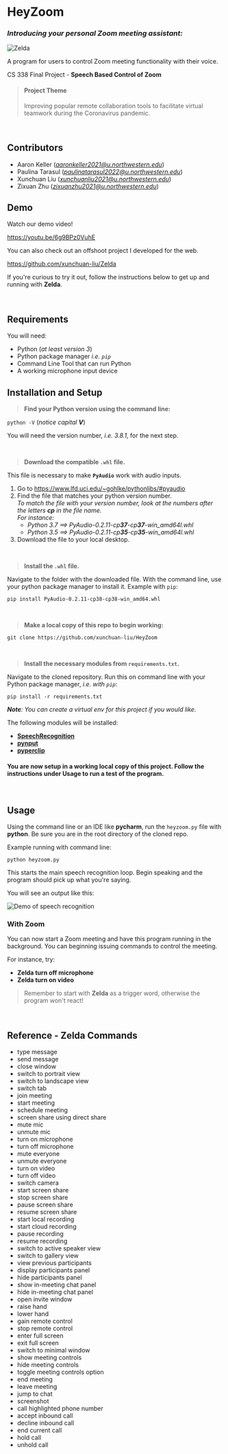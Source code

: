 # HeyZoom

### *Introducing your personal Zoom meeting assistant:*

![Zelda](/img/title.jpg)

A program for users to control Zoom meeting functionality with their voice. 

CS 338 Final Project - **Speech Based Control of Zoom**

> #### Project Theme
> Improving popular remote collaboration tools to facilitate virtual teamwork during the Coronavirus pandemic.

&nbsp;

## Contributors
- Aaron Keller (*aaronkeller2021@u.northwestern.edu*)
- Paulina Tarasul (*paulinatarasul2022@u.northwestern.edu*)
- Xunchuan Liu  (*xunchuanliu2021@u.northwestern.edu*)
- Zixuan Zhu (*zixuanzhu2021@u.northwestern.edu*)

## Demo 

Watch our demo video!

https://youtu.be/6g9BPz0VuhE

You can also check out an offshoot project I developed for the web.

https://github.com/xunchuan-liu/Zelda

If you're curious to try it out, follow the instructions below to get up and running with **Zelda**.

&nbsp;

## Requirements 
You will need:
- Python (*at least version 3*)
- Python package manager *i.e. `pip`*
- Command Line Tool that can run Python
- A working microphone input device

## Installation and Setup

> **Find your Python version using the command line:**
 
`python -V` (*notice capital **V***)

You will need the version number, *i.e. 3.8.1*, for the next step. 

&nbsp;

> **Download the compatible `.whl` file.** 

This file is necessary to make **`PyAudio`** work with audio inputs.

1. Go to https://www.lfd.uci.edu/~gohlke/pythonlibs/#pyaudio 
2. Find the file that matches your python version number. \
*To match the file with your version number, look at the numbers after the letters **cp** in the file name.* \
*For instance:*
    - *Python 3.7 ==> PyAudio-0.2.11-cp**37**-cp**37**-win_amd64l.whl* 
    - *Python 3.5 ==> PyAudio-0.2.11-cp**35**-cp**35**-win_amd64l.whl*
3. Download the file to your local desktop. 

&nbsp;
 
> **Install the `.whl` file.**
 
Navigate to the folder with the downloaded file. With the command line, use your python package manager to install it. Example with `pip`:

`pip install PyAudio-0.2.11-cp38-cp38-win_amd64.whl`

&nbsp;

> **Make a local copy of this repo to begin working:** 

`git clone https://github.com/xunchuan-liu/HeyZoom`

&nbsp;

> **Install the necessary modules from `requirements.txt`.**

Navigate to the cloned repository. Run this on command line with your Python package manager, *i.e. with `pip`*:

`pip install -r requirements.txt`

***Note**: You can create a virtual env for this project if you would like.*

The following modules will be installed:
- [**SpeechRecognition**](https://pypi.org/project/SpeechRecognition/)
- [**pynput**](https://pypi.org/project/pynput/)
- [**pyperclip**](https://pypi.org/project/pyperclip/)



#### You are now setup in a working local copy of this project. Follow the instructions under **Usage** to run a test of the program.

&nbsp;

## Usage
Using the command line or an IDE like **pycharm**, run the `heyzoom.py` file with **python**. Be sure you are in the root directory of the cloned repo.  

Example running with command line:

`python heyzoom.py` 

This starts the main speech recognition loop. Begin speaking and the program should pick up what you're saying. 

You will see an output like this:
 
![Demo of speech recognition](/img/demo.jpg)

### With Zoom
You can now start a Zoom meeting and have this program running in the background. You can beginning issuing commands to control the meeting. 

For instance, try:
- **Zelda turn off microphone**
- **Zelda turn on video**

> Remember to start with **Zelda** as a trigger word, otherwise the program won't react!

&nbsp;

## Reference - Zelda Commands
- type message
- send message
- close window
- switch to portrait view
- switch to landscape view
- switch tab
- join meeting
- start meeting
- schedule meeting
- screen share using direct share
- mute mic
- unmute mic
- turn on microphone
- turn off microphone
- mute everyone
- unmute everyone
- turn on video
- turn off video
- switch camera
- start screen share
- stop screen share
- pause screen share
- resume screen share
- start local recording
- start cloud recording
- pause recording
- resume recording
- switch to active speaker view
- switch to gallery view
- view previous participants
- display participants panel
- hide participants panel
- show in-meeting chat panel
- hide in-meeting chat panel
- open invite window
- raise hand
- lower hand
- gain remote control
- stop remote control
- enter full screen
- exit full screen
- switch to minimal window
- show meeting controls
- hide meeting controls
- toggle meeting controls option
- end meeting
- leave meeting
- jump to chat
- screenshot
- call highlighted phone number
- accept inbound call
- decline inbound call
- end current call
- hold call
- unhold call 
